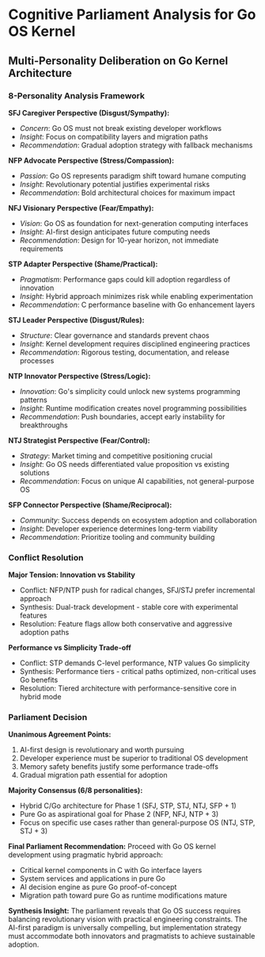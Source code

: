 # Cognitive Parliament Analysis for Go OS Kernel

## Multi-Personality Deliberation on Go Kernel Architecture

### 8-Personality Analysis Framework

**SFJ Caregiver Perspective (Disgust/Sympathy):**
- *Concern*: Go OS must not break existing developer workflows
- *Insight*: Focus on compatibility layers and migration paths
- *Recommendation*: Gradual adoption strategy with fallback mechanisms

**NFP Advocate Perspective (Stress/Compassion):**
- *Passion*: Go OS represents paradigm shift toward humane computing
- *Insight*: Revolutionary potential justifies experimental risks
- *Recommendation*: Bold architectural choices for maximum impact

**NFJ Visionary Perspective (Fear/Empathy):**
- *Vision*: Go OS as foundation for next-generation computing interfaces
- *Insight*: AI-first design anticipates future computing needs
- *Recommendation*: Design for 10-year horizon, not immediate requirements

**STP Adapter Perspective (Shame/Practical):**
- *Pragmatism*: Performance gaps could kill adoption regardless of innovation
- *Insight*: Hybrid approach minimizes risk while enabling experimentation
- *Recommendation*: C performance baseline with Go enhancement layers

**STJ Leader Perspective (Disgust/Rules):**
- *Structure*: Clear governance and standards prevent chaos
- *Insight*: Kernel development requires disciplined engineering practices
- *Recommendation*: Rigorous testing, documentation, and release processes

**NTP Innovator Perspective (Stress/Logic):**
- *Innovation*: Go's simplicity could unlock new systems programming patterns
- *Insight*: Runtime modification creates novel programming possibilities
- *Recommendation*: Push boundaries, accept early instability for breakthroughs

**NTJ Strategist Perspective (Fear/Control):**
- *Strategy*: Market timing and competitive positioning crucial
- *Insight*: Go OS needs differentiated value proposition vs existing solutions
- *Recommendation*: Focus on unique AI capabilities, not general-purpose OS

**SFP Connector Perspective (Shame/Reciprocal):**
- *Community*: Success depends on ecosystem adoption and collaboration
- *Insight*: Developer experience determines long-term viability
- *Recommendation*: Prioritize tooling and community building

### Conflict Resolution

**Major Tension: Innovation vs Stability**
- Conflict: NFP/NTP push for radical changes, SFJ/STJ prefer incremental approach
- Synthesis: Dual-track development - stable core with experimental features
- Resolution: Feature flags allow both conservative and aggressive adoption paths

**Performance vs Simplicity Trade-off**
- Conflict: STP demands C-level performance, NTP values Go simplicity
- Synthesis: Performance tiers - critical paths optimized, non-critical uses Go benefits
- Resolution: Tiered architecture with performance-sensitive core in hybrid mode

### Parliament Decision

**Unanimous Agreement Points:**
1. AI-first design is revolutionary and worth pursuing
2. Developer experience must be superior to traditional OS development
3. Memory safety benefits justify some performance trade-offs
4. Gradual migration path essential for adoption

**Majority Consensus (6/8 personalities):**
- Hybrid C/Go architecture for Phase 1 (SFJ, STP, STJ, NTJ, SFP + 1)
- Pure Go as aspirational goal for Phase 2 (NFP, NFJ, NTP + 3)
- Focus on specific use cases rather than general-purpose OS (NTJ, STP, STJ + 3)

**Final Parliament Recommendation:**
Proceed with Go OS kernel development using pragmatic hybrid approach:
- Critical kernel components in C with Go interface layers
- System services and applications in pure Go
- AI decision engine as pure Go proof-of-concept
- Migration path toward pure Go as runtime modifications mature

**Synthesis Insight:**
The parliament reveals that Go OS success requires balancing revolutionary vision with practical engineering constraints. The AI-first paradigm is universally compelling, but implementation strategy must accommodate both innovators and pragmatists to achieve sustainable adoption.